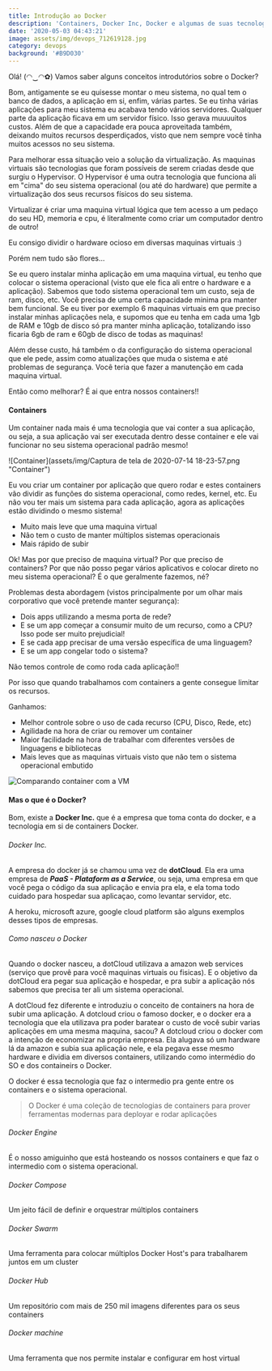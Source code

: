 ```yaml
---
title: Introdução ao Docker
description: 'Containers, Docker Inc, Docker e algumas de suas tecnologias'
date: '2020-05-03 04:43:21'
image: assets/img/devops_712619128.jpg
category: devops
background: '#B9D030'
---
```

Olá! (◠‿◠✿) Vamos saber alguns conceitos introdutórios sobre o Docker?

Bom, antigamente se eu quisesse montar o meu sistema, no qual tem o banco de dados, a aplicação em si, enfim, várias partes. Se eu tinha várias aplicações para meu sistema eu acabava tendo vários servidores. Qualquer parte da aplicação ficava em um servidor físico. Isso gerava muuuuitos custos. Além de que a capacidade era pouca aproveitada também, deixando muitos recursos desperdiçados, visto que nem sempre você tinha muitos acessos no seu sistema.

Para melhorar essa situação veio a solução da virtualização. As maquinas virtuais são tecnologias que foram possíveis de serem criadas desde que surgiu o Hypervisor. O Hypervisor é uma outra tecnologia que funciona ali em "cima" do seu sistema operacional (ou até do hardware) que permite a virtualização dos seus recursos físicos do seu sistema. 

Virtualizar é criar uma maquina virtual lógica que tem acesso a um pedaço do seu HD, memoria e cpu, é literalmente como criar um computador dentro de outro!

Eu consigo dividir o hardware ocioso em diversas maquinas virtuais :)

Porém nem tudo são flores...

Se eu quero instalar minha aplicação em uma maquina virtual, eu tenho que colocar o sistema operacional (visto que ele fica ali entre o hardware e a aplicação). Sabemos que todo sistema operacional tem um custo, seja de ram, disco, etc. Você precisa de uma certa capacidade minima pra manter bem funcional. Se eu tiver por exemplo 6 maquinas virtuais em que preciso instalar minhas aplicações nela, e supomos que eu tenha em cada uma 1gb de RAM e 10gb de disco só pra manter minha aplicação, totalizando isso ficaria 6gb de ram e 60gb de disco de todas as maquinas!

Além desse custo, há também o da configuração do sistema operacional que ele pede, assim como atualizações que muda o sistema e até problemas de segurança. Você teria que fazer a manutenção em cada maquina virtual.

Então como melhorar? É ai que entra nossos containers!!

#### Containers

Um container nada mais é uma tecnologia que vai conter a sua aplicação, ou seja, a sua aplicação vai ser executada dentro desse container e ele vai funcionar no seu sistema operacional padrão mesmo!

![Container](assets/img/Captura de tela de 2020-07-14 18-23-57.png "Container")

Eu vou criar um container por aplicação que quero rodar e estes containers vão dividir as funções do sistema operacional, como redes, kernel, etc. Eu não vou ter mais um sistema para cada aplicação, agora as aplicações estão dividindo o mesmo sistema!

* Muito mais leve que uma maquina virtual
* Não tem o custo de manter múltiplos sistemas operacionais
* Mais rápido de subir

Ok! Mas por que preciso de maquina virtual? Por que preciso de containers? Por que não posso pegar vários aplicativos e colocar direto no meu sistema operacional? É o que geralmente fazemos, né?

Problemas desta abordagem (vistos principalmente por um olhar mais corporativo que você pretende manter segurança):

* Dois apps utilizando a mesma porta de rede? 
* E se um app começar a consumir muito de um recurso, como a CPU? Isso pode ser muito prejudicial!
* E se cada app precisar de uma versão específica de uma linguagem?
* E se um app congelar todo o sistema?

Não temos controle de como roda cada aplicação!!

Por isso que quando trabalhamos com containers a gente consegue limitar os recursos.

Ganhamos:

* Melhor controle sobre o uso de cada recurso (CPU, Disco, Rede, etc)
* Agilidade na hora de criar ou remover um container
* Maior facilidade na hora de trabalhar com diferentes versões de linguagens e bibliotecas
* Mais leves que as maquinas virtuais visto que não tem o sistema operacional embutido

![Comparando container com a VM](assets/img/comparacao.png "Comparando container com a VM")

#### Mas o que é o Docker?

Bom, existe a **Docker Inc.** que é a empresa que toma conta do docker, e a tecnologia em si de containers Docker.

###### Docker Inc.

A empresa do docker já se chamou uma vez de **dotCloud**. Ela era uma empresa de ***PaaS - Plataform as a Service***, ou seja, uma empresa em que você pega o código da sua aplicação e envia pra ela, e ela toma todo cuidado para hospedar sua aplicaçao, como levantar servidor, etc.

A heroku, microsoft azure, google cloud platform são alguns exemplos desses tipos de empresas.

###### Como nasceu o Docker

Quando o docker nasceu, a dotCloud utilizava a amazon web services (serviço que provê para você maquinas virtuais ou fisicas). E o objetivo da dotCloud era pegar sua aplicação e hospedar, e pra subir a aplicação nós sabemos que precisa ter ali um sistema operacional. 

A dotCloud fez diferente e introduziu o conceito de containers na hora de subir uma aplicação. A dotcloud criou o famoso docker, e o docker era a tecnologia que ela utilizava pra poder baratear o custo de você subir varias aplicações em uma mesma maquina, sacou? A dotcloud criou o docker com a intenção de economizar na propria empresa. Ela alugava só um hardware lá da amazon e subia sua aplicação nele, e ela pegava esse mesmo hardware e dividia em diversos containers, utilizando como intermédio do SO e dos containeirs o Docker.

O docker é essa tecnologia que faz o intermedio pra gente entre os containers e o sistema operacional.

> O Docker é uma coleção de tecnologias de containers para prover ferramentas modernas para deployar e rodar aplicações

###### Docker Engine

É o nosso amiguinho que está hosteando os nossos containers e que faz o intermedio com o sistema operacional.

###### Docker Compose

Um jeito fácil de definir e orquestrar múltiplos containers

###### Docker Swarm

Uma ferramenta para colocar múltiplos Docker Host's para trabalharem juntos em um cluster

###### Docker Hub

Um repositório com mais de 250 mil imagens diferentes para os seus containers

###### Docker machine

Uma ferramenta que nos permite instalar e configurar em host virtual
